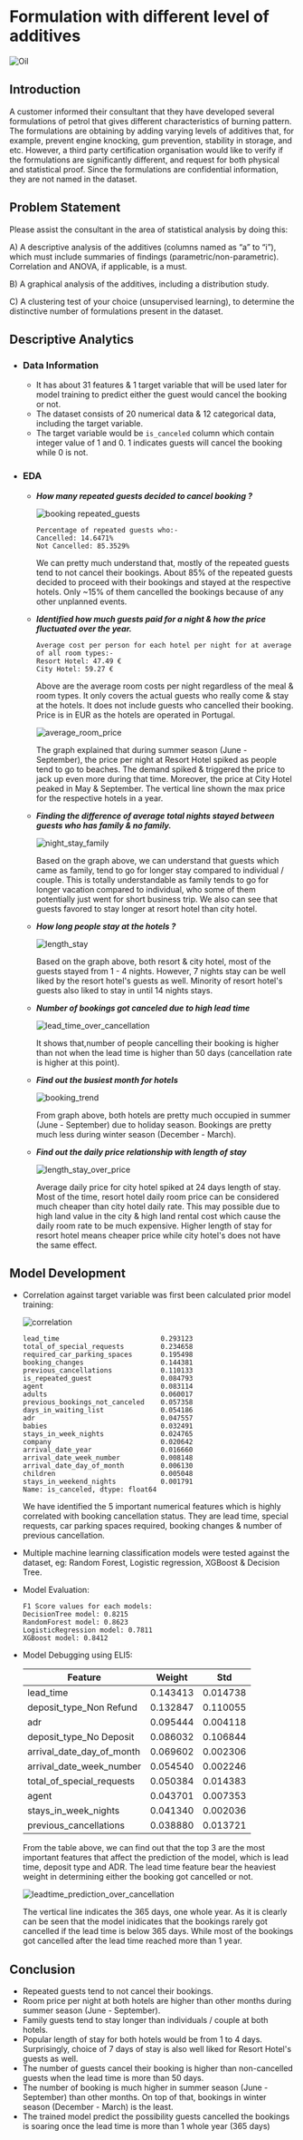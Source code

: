 # Formulation with different level of additives

![Oil](https://upload.wikimedia.org/wikipedia/commons/6/68/SIGAUS_aceite.jpg)
## Introduction

A customer informed their consultant that they have developed several formulations of petrol that gives different characteristics of burning pattern. The formulations are obtaining by adding varying levels of additives that, for example, prevent engine knocking, gum prevention, stability in storage, and etc. However, a third party certification organisation would like to verify if the formulations are significantly different, and request for both physical and statistical proof. Since the formulations are confidential information, they are not named in the dataset.

## Problem Statement
Please assist the consultant in the area of statistical analysis by doing this:

A) A descriptive analysis of the additives (columns named as “a” to “i”), which must include summaries of findings (parametric/non-parametric). Correlation and ANOVA, if applicable, is a must.

B) A graphical analysis of the additives, including a distribution study.

C) A clustering test of your choice (unsupervised learning), to determine the distinctive number of formulations present in the dataset.

## Descriptive Analytics

- ### Data Information
  - It has about 31 features & 1 target variable that will be used later for model training to predict either the guest would cancel the booking or not. 
  - The dataset consists of 20 numerical data & 12 categorical data, including the target variable.
  - The target variable would be `is_canceled` column which contain integer value of 1 and 0. 1 indicates guests will cancel the booking while 0 is not.
    
- ### EDA
  - **_How many repeated guests decided to cancel booking ?_**
 
    ![booking repeated_guests](https://user-images.githubusercontent.com/63250608/165352175-e00135e9-3f53-4d1a-a80a-3df7b796ba3b.png)
    
    ```
    Percentage of repeated guests who:- 
    Cancelled: 14.6471%
    Not Cancelled: 85.3529%
    ```
    
    We can pretty much understand that, mostly of the repeated guests tend to not cancel their bookings. About 85% of the repeated guests decided to proceed with their bookings and stayed at the respective hotels. Only ~15% of them cancelled the bookings because of any other unplanned events.
    
  - **_Identified how much guests paid for a night & how the price fluctuated over the year._**

    ```
    Average cost per person for each hotel per night for at average of all room types:- 
    Resort Hotel: 47.49 €
    City Hotel: 59.27 €
    ```
    
    Above are the average room costs per night regardless of the meal & room types. It only covers the actual guests who really come & stay at the hotels. It does not include guests who cancelled their booking. Price is in EUR as the hotels are operated in Portugal.
    
    ![average_room_price](https://user-images.githubusercontent.com/63250608/165353847-410128ef-0d94-45c1-834f-50306f342b86.png)
    
    The graph explained that during summer season (June - September), the price per night at Resort Hotel spiked as people tend to go to beaches. The demand spiked & triggered the price to jack up even more during that time. Moreover, the price at City Hotel peaked in May & September. The vertical line shown the max price for the respective hotels in a year.
    
  - **_Finding the difference of average total nights stayed between guests who has family & no family._**
  
    ![night_stay_family](https://user-images.githubusercontent.com/63250608/165354592-a6326459-709b-4539-a20b-046c9f3b6e49.png)
    
    Based on the graph above, we can understand that guests which came as family, tend to go for longer stay compared to individual / couple. This is totally understandable as family tends to go for longer vacation compared to individual, who some of them potentially just went for short business trip. We also can see that guests favored to stay longer at resort hotel than city hotel.
    
  - **_How long people stay at the hotels ?_**

    ![length_stay](https://user-images.githubusercontent.com/63250608/165354819-fed2d86a-dcb1-42f7-baf8-427e6e9a8705.png)
    
    Based on the graph above, both resort & city hotel, most of the guests stayed from 1 - 4 nights. However, 7 nights stay can be well liked by the resort hotel's guests as well. Minority of resort hotel's guests also liked to stay in until 14 nights stays.
    
  - **_Number of bookings got canceled due to high lead time_**

    ![lead_time_over_cancellation](https://user-images.githubusercontent.com/63250608/165355236-ef378083-b120-4bc0-85e6-697d81b0ea57.png)

    It shows that,number of people cancelling their booking is higher than not when the lead time is higher than 50 days (cancellation rate is higher at this point).
    
  - **_Find out the busiest month for hotels_**

    ![booking_trend](https://user-images.githubusercontent.com/63250608/165355548-06693be7-ee0b-4be2-80cf-c12d89801fa9.png)

    From graph above, both hotels are pretty much occupied in summer (June - September) due to holiday season. Bookings are pretty much less during winter season (December - March).
    
  - **_Find out the daily price relationship with length of stay_**
    
    ![length_stay_over_price](https://user-images.githubusercontent.com/63250608/165355842-bf26de5b-1b74-4a2b-b9cf-3f758691a130.png)

    Average daily price for city hotel spiked at 24 days length of stay. Most of the time, resort hotel daily room price can be considered much cheaper than city hotel daily rate. This may possible due to high land value in the city & high land rental cost which cause the daily room rate to be much expensive. Higher length of stay for resort hotel means cheaper price while city hotel's does not have the same effect.
    

## Model Development
  - Correlation against target variable was first been calculated prior model training:

    ![correlation](https://user-images.githubusercontent.com/63250608/165358574-dd342176-8d06-4d0f-87e7-56cfc6c46c49.png)

    ```
    lead_time                         0.293123
    total_of_special_requests         0.234658
    required_car_parking_spaces       0.195498
    booking_changes                   0.144381
    previous_cancellations            0.110133
    is_repeated_guest                 0.084793
    agent                             0.083114
    adults                            0.060017
    previous_bookings_not_canceled    0.057358
    days_in_waiting_list              0.054186
    adr                               0.047557
    babies                            0.032491
    stays_in_week_nights              0.024765
    company                           0.020642
    arrival_date_year                 0.016660
    arrival_date_week_number          0.008148
    arrival_date_day_of_month         0.006130
    children                          0.005048
    stays_in_weekend_nights           0.001791
    Name: is_canceled, dtype: float64
    ```
    
    We have identified the 5 important numerical features which is highly correlated with booking cancellation status. They are lead time, special requests, car parking spaces required, booking changes & number of previous cancellation.
    
  - Multiple machine learning classification models were tested against the dataset, eg: Random Forest, Logistic regression, XGBoost & Decision Tree.
    
  - Model Evaluation:
    
    ```
    F1 Score values for each models:
    DecisionTree model: 0.8215
    RandomForest model: 0.8623
    LogisticRegression model: 0.7811
    XGBoost model: 0.8412
    ```
  
  - Model Debugging using ELI5:

    | Feature | Weight | Std |
    | --- | --- | --- |
    | lead_time | 0.143413 | 0.014738 |
    | deposit_type_Non Refund |	0.132847 |	0.110055 |
    |	adr |	0.095444 | 0.004118 |
    |	deposit_type_No Deposit |	0.086032 |	0.106844 |
    |	arrival_date_day_of_month |	0.069602 |	0.002306 |
    |	arrival_date_week_number |	0.054540 |	0.002246 |
    |	total_of_special_requests |	0.050384 |	0.014383 |
    |	agent |	0.043701 |	0.007353 |
    |	stays_in_week_nights |	0.041340 |	0.002036 |
    |	previous_cancellations |	0.038880 |	0.013721 |
    
    From the table above, we can find out that the top 3 are the most important features that affect the prediction of the model, which is lead time, deposit type and ADR. The lead time feature bear the heaviest weight in determining either the booking got cancelled or not.
    
    ![leadtime_prediction_over_cancellation](https://user-images.githubusercontent.com/63250608/165361342-e1893c89-8a00-4ddb-aa95-16786c9418c3.png)

    The vertical line indicates the 365 days, one whole year. As it is clearly can be seen that the model inidicates that the bookings rarely got cancelled if the lead time is below 365 days. While most of the bookings got cancelled after the lead time reached more than 1 year.
    
## Conclusion
 
  - Repeated guests tend to not cancel their bookings.
  - Room price per night at both hotels are higher than other months during summer season (June - September).
  - Family guests tend to stay longer than individuals / couple at both hotels.
  - Popular length of stay for both hotels would be from 1 to 4 days. Surprisingly, choice of 7 days of stay is also well liked for Resort Hotel's guests as well.
  - The number of guests cancel their booking is higher than non-cancelled guests when the lead time is more than 50 days.
  - The number of booking is much higher in summer season (June - September) than other months. On top of that, bookings in winter season (December - March) is the least.
  - The trained model predict the possibility guests cancelled the bookings is soaring once the lead time is more than 1 whole year (365 days)

